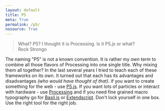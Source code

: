 ```yaml
---
layout: default
title: P5
meta: True
permalink: /p5/
nosource: True
---
```


> What? P5? I thought it is Processing. Is it P5.js or what?  
> Rock Strongo  

The naming "P5" is not a known convention. It is rather my own term to combine all those flavors of Processing into one single title. Why mixing them all together? In the last several years I tried to teach each of these frameworks on its own. It turned out that each has its advantages and disadvantages _(who would have thought of that)_. if you want to create something for the web - use [P5.js](/gestalten-in-code/p5js). If you want lots of particles or interact with hardware - use [Processing](/gestalten-in-code/processing) and if you need fine grained macro typography go for [Basil.js](/gestalten-in-code/basiljs) or [Extendscript](/gestalten-in-code/extendscript). Don't lock yourself in one box. Use the right tool for the right job.  